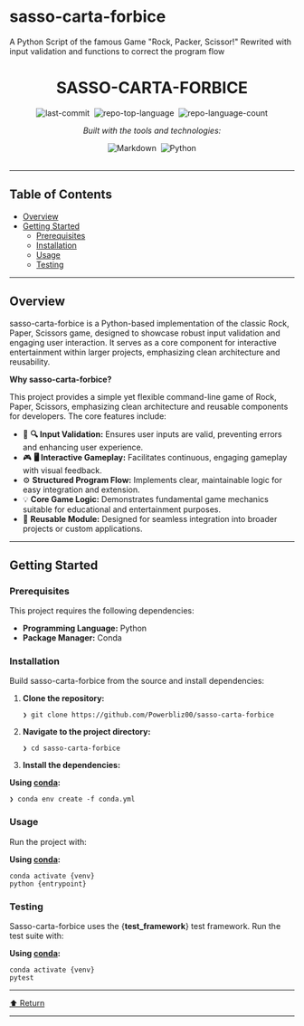 # sasso-carta-forbice
A Python Script of the famous Game "Rock, Packer, Scissor!" Rewrited with input validation and functions to correct the program flow

<div id="top" class="">

<div align="center" class="text-center">
<h1>SASSO-CARTA-FORBICE</h1>
<p><em></em></p>

<img alt="last-commit" src="https://img.shields.io/github/last-commit/Powerbliz00/sasso-carta-forbice?style=flat&amp;logo=git&amp;logoColor=white&amp;color=0080ff" class="inline-block mx-1" style="margin: 0px 2px;">
<img alt="repo-top-language" src="https://img.shields.io/github/languages/top/Powerbliz00/sasso-carta-forbice?style=flat&amp;color=0080ff" class="inline-block mx-1" style="margin: 0px 2px;">
<img alt="repo-language-count" src="https://img.shields.io/github/languages/count/Powerbliz00/sasso-carta-forbice?style=flat&amp;color=0080ff" class="inline-block mx-1" style="margin: 0px 2px;">
<p><em>Built with the tools and technologies:</em></p>
<img alt="Markdown" src="https://img.shields.io/badge/Markdown-000000.svg?style=flat&amp;logo=Markdown&amp;logoColor=white" class="inline-block mx-1" style="margin: 0px 2px;">
<img alt="Python" src="https://img.shields.io/badge/Python-3776AB.svg?style=flat&amp;logo=Python&amp;logoColor=white" class="inline-block mx-1" style="margin: 0px 2px;">
</div>
<br>
<hr>
<h2>Table of Contents</h2>
<ul class="list-disc pl-4 my-0">
<li class="my-0"><a href="#overview">Overview</a></li>
<li class="my-0"><a href="#getting-started">Getting Started</a>
<ul class="list-disc pl-4 my-0">
<li class="my-0"><a href="#prerequisites">Prerequisites</a></li>
<li class="my-0"><a href="#installation">Installation</a></li>
<li class="my-0"><a href="#usage">Usage</a></li>
<li class="my-0"><a href="#testing">Testing</a></li>
</ul>
</li>
</ul>
<hr>
<h2>Overview</h2>
<p>sasso-carta-forbice is a Python-based implementation of the classic Rock, Paper, Scissors game, designed to showcase robust input validation and engaging user interaction. It serves as a core component for interactive entertainment within larger projects, emphasizing clean architecture and reusability.</p>
<p><strong>Why sasso-carta-forbice?</strong></p>
<p>This project provides a simple yet flexible command-line game of Rock, Paper, Scissors, emphasizing clean architecture and reusable components for developers. The core features include:</p>
<ul class="list-disc pl-4 my-0">
<li class="my-0">🧩 <strong>🔍 Input Validation:</strong> Ensures user inputs are valid, preventing errors and enhancing user experience.</li>
<li class="my-0">🎮 <strong>🖥️ Interactive Gameplay:</strong> Facilitates continuous, engaging gameplay with visual feedback.</li>
<li class="my-0">⚙️ <strong>Structured Program Flow:</strong> Implements clear, maintainable logic for easy integration and extension.</li>
<li class="my-0">💡 <strong>Core Game Logic:</strong> Demonstrates fundamental game mechanics suitable for educational and entertainment purposes.</li>
<li class="my-0">🔄 <strong>Reusable Module:</strong> Designed for seamless integration into broader projects or custom applications.</li>
</ul>
<hr>
<h2>Getting Started</h2>
<h3>Prerequisites</h3>
<p>This project requires the following dependencies:</p>
<ul class="list-disc pl-4 my-0">
<li class="my-0"><strong>Programming Language:</strong> Python</li>
<li class="my-0"><strong>Package Manager:</strong> Conda</li>
</ul>
<h3>Installation</h3>
<p>Build sasso-carta-forbice from the source and install dependencies:</p>
<ol>
<li class="my-0">
<p><strong>Clone the repository:</strong></p>
<pre><code class="language-sh">❯ git clone https://github.com/Powerbliz00/sasso-carta-forbice
</code></pre>
</li>
<li class="my-0">
<p><strong>Navigate to the project directory:</strong></p>
<pre><code class="language-sh">❯ cd sasso-carta-forbice
</code></pre>
</li>
<li class="my-0">
<p><strong>Install the dependencies:</strong></p>
</li>
</ol>
<p><strong>Using <a href="https://docs.conda.io/">conda</a>:</strong></p>
<pre><code class="language-sh">❯ conda env create -f conda.yml
</code></pre>
<h3>Usage</h3>
<p>Run the project with:</p>
<p><strong>Using <a href="https://docs.conda.io/">conda</a>:</strong></p>
<pre><code class="language-sh">conda activate {venv}
python {entrypoint}
</code></pre>
<h3>Testing</h3>
<p>Sasso-carta-forbice uses the {<strong>test_framework</strong>} test framework. Run the test suite with:</p>
<p><strong>Using <a href="https://docs.conda.io/">conda</a>:</strong></p>
<pre><code class="language-sh">conda activate {venv}
pytest
</code></pre>
<hr>
<div align="left" class=""><a href="#top">⬆ Return</a></div>
<hr></div>
